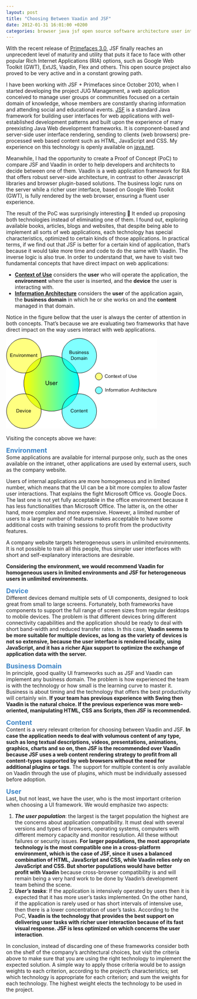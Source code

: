 ```yaml
---
layout: post
title: "Choosing Between Vaadin and JSF"
date: 2012-01-31 16:01:00 +0200
categories: browser java jsf open source software architecture user interface web
---
```


With the recent release of <a href="http://blog.primefaces.org/?p=1588" target="_blank">Primefaces 3.0</a>, JSF finally reaches an unprecedent level of maturity and utility that puts it face to face with other popular Rich Internet Applications (RIA) options, such as Google Web Toolkit (GWT), ExtJS, Vaadin, Flex and others. This open source project also proved to be very active and in a constant growing path.

I have been working with JSF + Primefaces since October 2010, when I started developing the project JUG Management, a web application conceived to manage user groups or communities focused on a certain domain of knowledge, whose members are constantly sharing information and attending social and educational events. <a href="http://www.oracle.com/technetwork/java/javaee/javaserverfaces-139869.html" target="_blank">JSF</a> is a standard Java framework for building user interfaces for web applications with well-established development patterns and built upon the experience of many preexisting Java Web development frameworks. It is component-based and server-side user interface rendering, sending to clients (web browsers) pre-processed web based content such as HTML, JavaScript and CSS. My experience on this technology is openly available on <a href="http://java.net/projects/cejug/sources/jug-management/show" target="_blank">java.net</a>.

Meanwhile, I had the opportunity to create a Proof of Concept (PoC) to compare JSF and Vaadin in order to help developers and architects to decide between one of them. Vaadin is a web application framework for RIA that offers robust server-side architecture, in contrast to other Javascript libraries and browser plugin-based solutions. The business logic runs on the server while a richer user interface, based on Google Web Toolkit (GWT), is fully rendered by the web browser, ensuring a fluent user experience.

The result of the PoC was surprisingly interesting 🙂 It ended up proposing both technologies instead of eliminating one of them. I found out, exploring available books, articles, blogs and websites, that despite being able to implement all sorts of web applications, each technology has special characteristics, optimized to certain kinds of those applications. In practical terms, if we find out that JSF is better for a certain kind of application, that’s because it would take more time and code to do the same with Vaadin. The inverse logic is also true. In order to understand that, we have to visit two fundamental concepts that have direct impact on web applications:

<ul>
<li><a href="http://citeseerx.ist.psu.edu/viewdoc/summary?doi=10.1.1.100.4512" target="_blank"><b>Context of Use</b></a> considers the <b>user</b> who will operate the application, the <b>environment</b> where the user is inserted, and the <b>device</b> the user is interacting with.</li>
<li><a href="http://shop.oreilly.com/product/9780596000356.do" target="_blank"><b>Information Architecture</b></a> considers the <b>user</b> of the application again, the <b>business domain</b> in which he or she works on and the <b>content</b> managed in that domain.</li>
</ul>
Notice in the figure bellow that the user is always the center of attention in both concepts. That’s because we are evaluating two frameworks that have direct impact on the way users interact with web applications.

![context-use-information-architecture.png](/images/posts/context-use-information-architecture.png)

Visiting the concepts above we have:

<b><span style="color: #3d85c6; font-size: large;">Environment</span></b><br/>Some applications are available for internal purpose only, such as the ones available on the intranet, other applications are used by external users, such as the company website.

Users of internal applications are more homogeneous and in limited number, which means that the UI can be a bit more complex to allow faster user interactions. That explains the fight Microsoft Office vs. Google Docs. The last one is not yet fully acceptable in the office environment because it has less functionalities than Microsoft Office. The latter is, on the other hand, more complex and more expensive. However, a limited number of users to a larger number of features makes acceptable to have some additional costs with training sessions to profit from the productivity features.

A company website targets heterogeneous users in unlimited environments. It is not possible to train all this people, thus simpler user interfaces with short and self-explanatory interactions are desirable.

<b>Considering the environment, we would recommend Vaadin for homogeneous users in limited environments and JSF for heterogeneous users in unlimited environments.</b>

<b><span style="background-color: white; color: #3d85c6; font-size: large;">Device</span></b><br/>Different devices demand multiple sets of UI components, designed to look great from small to large screens. Fortunately, both frameworks have components to support the full range of screen sizes from regular desktops to mobile devices. The problem is that different devices bring different connectivity capabilities and the application should be ready to deal with short band-width and reduced transfer rates. In this case, <b>Vaadin seems to be more suitable for multiple devices, as long as the variety of devices is not so extensive, because the user interface is rendered locally, using JavaScript, and it has a richer Ajax support to optimize the exchange of application data with the server.</b>

<b><span style="color: #3d85c6; font-size: large;">Business Domain</span></b><br/>In principle, good quality UI frameworks such as JSF and Vaadin can implement any business domain. The problem is how experienced the team is with the technology or how small is the learning curve to master it. Business is about timing and the technology that offers the best productivity will certainly win. <b>If your team has previous experience with Swing then Vaadin is the natural choice. If the previous experience was more web-oriented, manipulating HTML, CSS ans Scripts, then JSF is recommended.</b>

<b><span style="color: #3d85c6; font-size: large;">Content</span></b><br/>Content is a very relevant criterion for choosing between Vaadin and JSF. <b>In case the application needs to deal with volumous content of any type, such as long textual descriptions, videos, presentations, animations, graphics, charts and so on, then JSF is the recommended over Vaadin because JSF uses a web content rendering strategy to profit from all content-types supported by web browsers without the need for additional plugins or tags</b>. The support for multiple content is only available on Vaadin through the use of plugins, which must be individually assessed before adoption.

<span style="background-color: white; color: #3d85c6; font-size: large;"><b>User</b></span><br/>Last, but not least, we have the user, who is the most important criterion when choosing a UI framework. We would emphasize two aspects:

<ol>
<li><i><b>The user population</b></i>: the largest is the target population the highest are the concerns about application compatibility. It must deal with several versions and types of browsers, operating systems, computers with different memory capacity and monitor resolution. All these without failures or security issues. <b>For larger populations, the most appropriate technology is the most compatible one in a cross-platform environment, which is the case of JSF, since it uses a balanced combination of HTML, JavaScript and CSS, while Vaadin relies only on JavaScript and CSS. But shorter populations would have better profit with Vaadin</b> because cross-browser compatibility is and will remain being a very hard work to be done by Vaadin’s development team behind the scene.</li>
<li><i><b>User’s tasks</b></i>: If the application is intensively operated by users then it is expected that it has more user’s tasks implemented. On the other hand, if the application is rarely used or has short intervals of intensive use, then there is a lower concentration of user’s tasks. According to the PoC, <b>Vaadin is the technology that provides the best support on delivering user tasks with richer user interaction because of its fast visual response. JSF is less optimized on which concerns the user interaction</b>.</li>
</ol>
In conclusion, instead of discarding one of these frameworks consider both on the shelf of the company’s architectural choices, but visit the criteria above to make sure that you are using the right technology to implement the expected solution. A simple way to apply those criteria would be to assign weights to each criterion, according to the project’s characteristics; set which technology is appropriate for each criterion; and sum the weights for each technology. The highest weight elects the technology to be used in the project.
